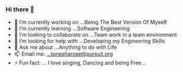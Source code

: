 ### Hi there 👋

- 🔭 I’m currently working on ...Being The Best Version Of Myself
- 🌱 I’m currently learning ...Software Engineering 
- 👯 I’m looking to collaborate on ...Team work in a team environment 
- 🤔 I’m looking for help with ...Developing my Engineering Skills 
- 💬 Ask me about ...Anything to do with Life 
- 📫 Email me: ...tonesharose@pursuit.org 
- ⚡ Fun fact: ... I love singing, Dancing and being Free...




